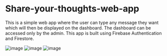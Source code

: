 # Share-your-thoughts-web-app
This is a simple web app where the user can type any message they want which will then be displayed on the dashboard. The dashboard can be accessed only by the admin. This app is built using Firebase Authentication and Firestore.

![image](https://user-images.githubusercontent.com/67961115/113507094-1d8e4d00-9566-11eb-9d7c-3f173c89d291.png)
![image](https://user-images.githubusercontent.com/67961115/113507097-22eb9780-9566-11eb-81e6-b91409d873db.png)
![image](https://user-images.githubusercontent.com/67961115/113507105-2a12a580-9566-11eb-8fbd-128cde47879c.png)
 
 
 
